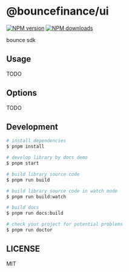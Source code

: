 # @bouncefinance/ui

[![NPM version](https://img.shields.io/npm/v/@bouncefinance/ui.svg?style=flat)](https://npmjs.org/package/@bouncefinance/ui)
[![NPM downloads](http://img.shields.io/npm/dm/@bouncefinance/ui.svg?style=flat)](https://npmjs.org/package/@bouncefinance/ui)

bounce sdk

## Usage

TODO

## Options

TODO

## Development

```bash
# install dependencies
$ pnpm install

# develop library by docs demo
$ pnpm start

# build library source code
$ pnpm run build

# build library source code in watch mode
$ pnpm run build:watch

# build docs
$ pnpm run docs:build

# check your project for potential problems
$ pnpm run doctor
```

## LICENSE

MIT
